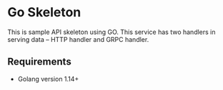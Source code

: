 # Go Skeleton

This is sample API skeleton using GO. This service has two handlers in serving data – HTTP handler and GRPC handler.



## Requirements

- Golang version 1.14+
 
 
